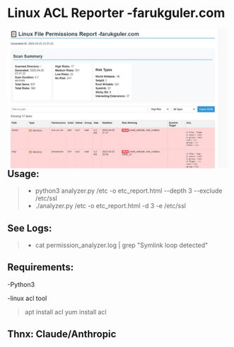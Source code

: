 # Linux ACL Reporter -farukguler.com

<img src="https://github.com/faruk-guler/Linux-ACL-Reporter/blob/main/report.jpeg" alt="ACL Logo" width="500" style="float: left;"/>

## Usage:

>+ python3 analyzer.py /etc -o etc_report.html --depth 3 --exclude /etc/ssl
>+ ./analyzer.py /etc -o etc_report.html -d 3 -e /etc/ssl

## See Logs:
>+ cat permission_analyzer.log | grep "Symlink loop detected"


## Requirements:
-Python3

-linux acl tool 
>
>apt install acl
>yum install acl

## Thnx: Claude/Anthropic
